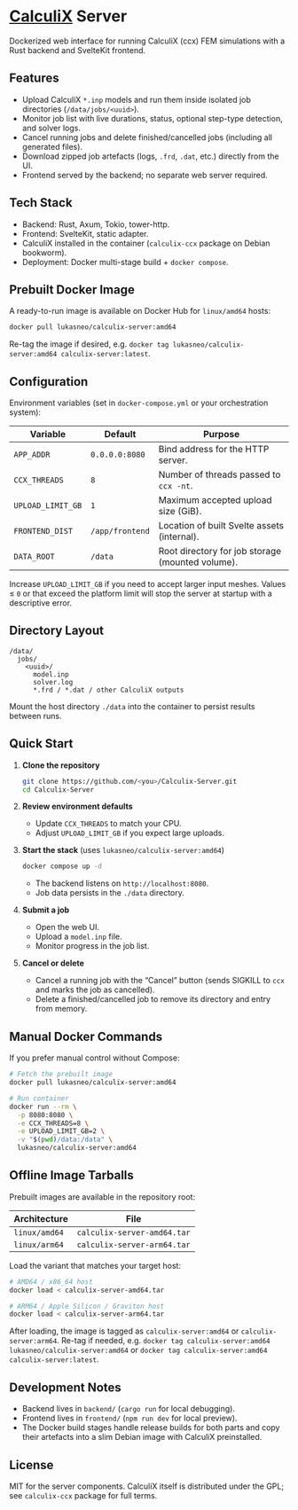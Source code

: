 # [CalculiX](https://www.calculix.de) Server

Dockerized web interface for running CalculiX (ccx) FEM simulations with a Rust backend and SvelteKit frontend.

## Features
- Upload CalculiX `*.inp` models and run them inside isolated job directories (`/data/jobs/<uuid>`).
- Monitor job list with live durations, status, optional step-type detection, and solver logs.
- Cancel running jobs and delete finished/cancelled jobs (including all generated files).
- Download zipped job artefacts (logs, `.frd`, `.dat`, etc.) directly from the UI.
- Frontend served by the backend; no separate web server required.

## Tech Stack
- Backend: Rust, Axum, Tokio, tower-http.
- Frontend: SvelteKit, static adapter.
- CalculiX installed in the container (`calculix-ccx` package on Debian bookworm).
- Deployment: Docker multi-stage build + `docker compose`.

## Prebuilt Docker Image
A ready-to-run image is available on Docker Hub for `linux/amd64` hosts:

```bash
docker pull lukasneo/calculix-server:amd64
```

Re-tag the image if desired, e.g. `docker tag lukasneo/calculix-server:amd64 calculix-server:latest`.

## Configuration
Environment variables (set in `docker-compose.yml` or your orchestration system):

| Variable | Default | Purpose |
| --- | --- | --- |
| `APP_ADDR` | `0.0.0.0:8080` | Bind address for the HTTP server. |
| `CCX_THREADS` | `8` | Number of threads passed to `ccx -nt`. |
| `UPLOAD_LIMIT_GB` | `1` | Maximum accepted upload size (GiB). |
| `FRONTEND_DIST` | `/app/frontend` | Location of built Svelte assets (internal). |
| `DATA_ROOT` | `/data` | Root directory for job storage (mounted volume). |

Increase `UPLOAD_LIMIT_GB` if you need to accept larger input meshes. Values ≤ `0` or that exceed the platform limit will stop the server at startup with a descriptive error.

## Directory Layout
```
/data/
  jobs/
    <uuid>/
      model.inp
      solver.log
      *.frd / *.dat / other CalculiX outputs
```

Mount the host directory `./data` into the container to persist results between runs.

## Quick Start
1. **Clone the repository**
   ```bash
   git clone https://github.com/<you>/Calculix-Server.git
   cd Calculix-Server
   ```

2. **Review environment defaults**
   - Update `CCX_THREADS` to match your CPU.
   - Adjust `UPLOAD_LIMIT_GB` if you expect large uploads.

3. **Start the stack** (uses `lukasneo/calculix-server:amd64`)
   ```bash
   docker compose up -d
   ```
   - The backend listens on `http://localhost:8080`.
   - Job data persists in the `./data` directory.

4. **Submit a job**
   - Open the web UI.
   - Upload a `model.inp` file.
   - Monitor progress in the job list.

5. **Cancel or delete**
   - Cancel a running job with the “Cancel” button (sends SIGKILL to `ccx` and marks the job as cancelled).
   - Delete a finished/cancelled job to remove its directory and entry from memory.

## Manual Docker Commands
If you prefer manual control without Compose:
```bash
# Fetch the prebuilt image
docker pull lukasneo/calculix-server:amd64

# Run container
docker run --rm \
  -p 8080:8080 \
  -e CCX_THREADS=8 \
  -e UPLOAD_LIMIT_GB=2 \
  -v "$(pwd)/data:/data" \
  lukasneo/calculix-server:amd64
```

## Offline Image Tarballs
Prebuilt images are available in the repository root:

| Architecture | File |
| --- | --- |
| `linux/amd64` | `calculix-server-amd64.tar` |
| `linux/arm64` | `calculix-server-arm64.tar` |

Load the variant that matches your target host:

```bash
# AMD64 / x86_64 host
docker load < calculix-server-amd64.tar

# ARM64 / Apple Silicon / Graviton host
docker load < calculix-server-arm64.tar
```

After loading, the image is tagged as `calculix-server:amd64` or `calculix-server:arm64`. Re-tag if needed, e.g. `docker tag calculix-server:amd64 lukasneo/calculix-server:amd64` or `docker tag calculix-server:amd64 calculix-server:latest`.

## Development Notes
- Backend lives in `backend/` (`cargo run` for local debugging).
- Frontend lives in `frontend/` (`npm run dev` for local preview).
- The Docker build stages handle release builds for both parts and copy their artefacts into a slim Debian image with CalculiX preinstalled.

## License
MIT for the server components. CalculiX itself is distributed under the GPL; see `calculix-ccx` package for full terms.
